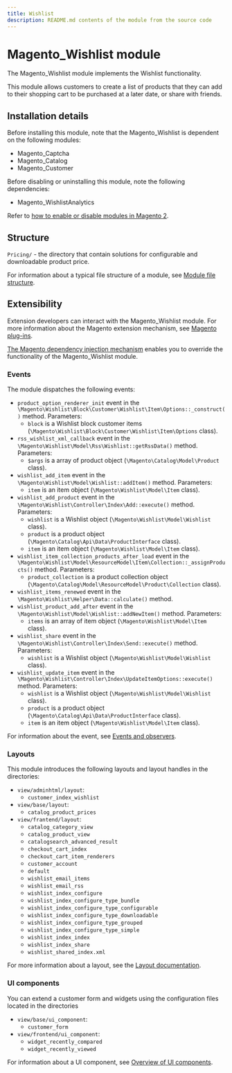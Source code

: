```yaml
---
title: Wishlist
description: README.md contents of the module from the source code
---
```


# Magento_Wishlist module

The Magento_Wishlist module implements the Wishlist functionality.

This module allows customers to create a list of products that they can add to their shopping cart to be purchased at a later date, or share with friends.

## Installation details

Before installing this module, note that the Magento_Wishlist is dependent on the following modules:

- Magento_Captcha
- Magento_Catalog
- Magento_Customer

Before disabling or uninstalling this module, note the following dependencies:

- Magento_WishlistAnalytics

Refer to [how to enable or disable modules in Magento 2](https://experienceleague.adobe.com/docs/commerce-operations/installation-guide/tutorials/manage-modules.html).

## Structure

`Pricing/` - the directory that contain solutions for configurable and downloadable product price.

For information about a typical file structure of a module, see [Module file structure](https://developer.adobe.com/commerce/php/development/build/component-file-structure/#module-file-structure).

## Extensibility

Extension developers can interact with the Magento_Wishlist module. For more information about the Magento extension mechanism, see [Magento plug-ins](https://developer.adobe.com/commerce/php/development/components/plugins/).

[The Magento dependency injection mechanism](https://developer.adobe.com/commerce/php/development/components/dependency-injection/) enables you to override the functionality of the Magento_Wishlist module.

### Events

The module dispatches the following events:

- `product_option_renderer_init` event in the `\Magento\Wishlist\Block\Customer\Wishlist\Item\Options::_construct()` method. Parameters:
    - `block` is a Wishlist block customer items (`\Magento\Wishlist\Block\Customer\Wishlist\Item\Options` class).
- `rss_wishlist_xml_callback` event in the `\Magento\Wishlist\Model\Rss\Wishlist::getRssData()` method. Parameters:
    - `$args` is a array of product object (`\Magento\Catalog\Model\Product` class).
- `wishlist_add_item` event in the `\Magento\Wishlist\Model\Wishlist::addItem()` method. Parameters:
    - `item` is an item object (`\Magento\Wishlist\Model\Item` class).
- `wishlist_add_product` event in the `\Magento\Wishlist\Controller\Index\Add::execute()` method. Parameters:
    - `wishlist` is a Wishlist object (`\Magento\Wishlist\Model\Wishlist` class).
    - `product` is a product object (`\Magento\Catalog\Api\Data\ProductInterface` class).
    - `item` is an item object (`\Magento\Wishlist\Model\Item` class).
- `wishlist_item_collection_products_after_load` event in the `\Magento\Wishlist\Model\ResourceModel\Item\Collection::_assignProducts()` method. Parameters:
    - `product_collection` is a product collection object (`\Magento\Catalog\Model\ResourceModel\Product\Collection` class).
- `wishlist_items_renewed` event in the `\Magento\Wishlist\Helper\Data::calculate()` method.
- `wishlist_product_add_after` event in the `\Magento\Wishlist\Model\Wishlist::addNewItem()` method. Parameters:
    - `items` is an array of item object (`\Magento\Wishlist\Model\Item` class).
- `wishlist_share` event in the `\Magento\Wishlist\Controller\Index\Send::execute()` method. Parameters:
    - `wishlist` is a Wishlist object (`\Magento\Wishlist\Model\Wishlist` class).
- `wishlist_update_item` event in the `\Magento\Wishlist\Controller\Index\UpdateItemOptions::execute()` method. Parameters:
    - `wishlist` is a Wishlist object (`\Magento\Wishlist\Model\Wishlist` class).
    - `product` is a product object (`\Magento\Catalog\Api\Data\ProductInterface` class).
    - `item` is an item object (`\Magento\Wishlist\Model\Item` class).

For information about the event, see [Events and observers](https://developer.adobe.com/commerce/php/development/components/events-and-observers/#events).

### Layouts

This module introduces the following layouts and layout handles in the directories:

- `view/adminhtml/layout`:
    - `customer_index_wishlist`
- `view/base/layout`:
    - `catalog_product_prices`
- `view/frantend/layout`:
    - `catalog_category_view`
    - `catalog_product_view`
    - `catalogsearch_advanced_result`
    - `checkout_cart_index`
    - `checkout_cart_item_renderers`
    - `customer_account`
    - `default`
    - `wishlist_email_items`
    - `wishlist_email_rss`
    - `wishlist_index_configure`
    - `wishlist_index_configure_type_bundle`
    - `wishlist_index_configure_type_configurable`
    - `wishlist_index_configure_type_downloadable`
    - `wishlist_index_configure_type_grouped`
    - `wishlist_index_configure_type_simple`
    - `wishlist_index_index`
    - `wishlist_index_share`
    - `wishlist_shared_index.xml`

For more information about a layout, see the [Layout documentation](https://developer.adobe.com/commerce/frontend-core/guide/layouts/).

### UI components

You can extend a customer form and widgets using the configuration files located in the directories

- `view/base/ui_component`:
    - `customer_form`
- `view/frontend/ui_component`:
    - `widget_recently_compared`
    - `widget_recently_viewed`

For information about a UI component, see [Overview of UI components](https://developer.adobe.com/commerce/frontend-core/ui-components/).
